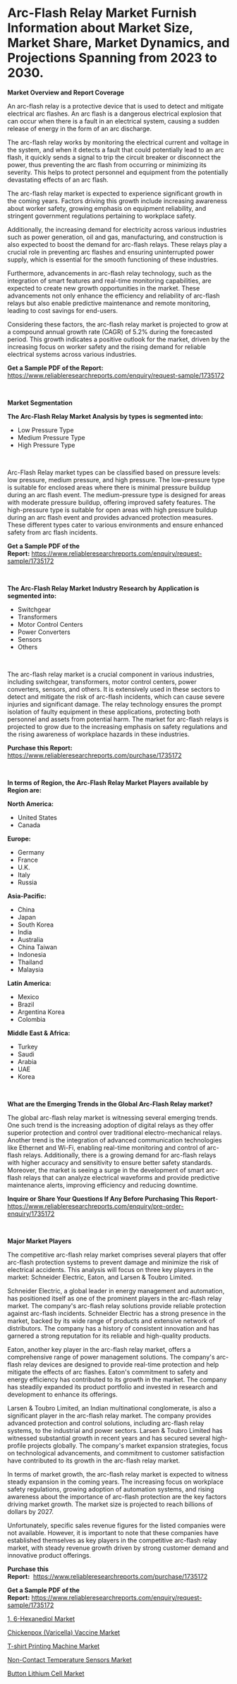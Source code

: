 <p><h1>Arc-Flash Relay Market Furnish Information about Market Size, Market Share, Market Dynamics, and Projections Spanning from 2023 to 2030.</h1></p><p><strong>Market Overview and Report Coverage</strong></p>
<p><p>An arc-flash relay is a protective device that is used to detect and mitigate electrical arc flashes. An arc flash is a dangerous electrical explosion that can occur when there is a fault in an electrical system, causing a sudden release of energy in the form of an arc discharge.</p><p>The arc-flash relay works by monitoring the electrical current and voltage in the system, and when it detects a fault that could potentially lead to an arc flash, it quickly sends a signal to trip the circuit breaker or disconnect the power, thus preventing the arc flash from occurring or minimizing its severity. This helps to protect personnel and equipment from the potentially devastating effects of an arc flash.</p><p>The arc-flash relay market is expected to experience significant growth in the coming years. Factors driving this growth include increasing awareness about worker safety, growing emphasis on equipment reliability, and stringent government regulations pertaining to workplace safety.</p><p>Additionally, the increasing demand for electricity across various industries such as power generation, oil and gas, manufacturing, and construction is also expected to boost the demand for arc-flash relays. These relays play a crucial role in preventing arc flashes and ensuring uninterrupted power supply, which is essential for the smooth functioning of these industries.</p><p>Furthermore, advancements in arc-flash relay technology, such as the integration of smart features and real-time monitoring capabilities, are expected to create new growth opportunities in the market. These advancements not only enhance the efficiency and reliability of arc-flash relays but also enable predictive maintenance and remote monitoring, leading to cost savings for end-users.</p><p>Considering these factors, the arc-flash relay market is projected to grow at a compound annual growth rate (CAGR) of 5.2% during the forecasted period. This growth indicates a positive outlook for the market, driven by the increasing focus on worker safety and the rising demand for reliable electrical systems across various industries.</p></p>
<p><strong>Get a Sample PDF of the Report:</strong> <a href="https://www.reliableresearchreports.com/enquiry/request-sample/1735172">https://www.reliableresearchreports.com/enquiry/request-sample/1735172</a></p>
<p>&nbsp;</p>
<p><strong>Market Segmentation</strong></p>
<p><strong>The Arc-Flash Relay Market Analysis by types is segmented into:</strong></p>
<p><ul><li>Low Pressure Type</li><li>Medium Pressure Type</li><li>High Pressure Type</li></ul></p>
<p>&nbsp;</p>
<p><p>Arc-Flash Relay market types can be classified based on pressure levels: low pressure, medium pressure, and high pressure. The low-pressure type is suitable for enclosed areas where there is minimal pressure buildup during an arc flash event. The medium-pressure type is designed for areas with moderate pressure buildup, offering improved safety features. The high-pressure type is suitable for open areas with high pressure buildup during an arc flash event and provides advanced protection measures. These different types cater to various environments and ensure enhanced safety from arc flash incidents.</p></p>
<p><strong>Get a Sample PDF of the Report:</strong>&nbsp;<a href="https://www.reliableresearchreports.com/enquiry/request-sample/1735172">https://www.reliableresearchreports.com/enquiry/request-sample/1735172</a></p>
<p>&nbsp;</p>
<p><strong>The Arc-Flash Relay Market Industry Research by Application is segmented into:</strong></p>
<p><ul><li>Switchgear</li><li>Transformers</li><li>Motor Control Centers</li><li>Power Converters</li><li>Sensors</li><li>Others</li></ul></p>
<p>&nbsp;</p>
<p><p>The arc-flash relay market is a crucial component in various industries, including switchgear, transformers, motor control centers, power converters, sensors, and others. It is extensively used in these sectors to detect and mitigate the risk of arc-flash incidents, which can cause severe injuries and significant damage. The relay technology ensures the prompt isolation of faulty equipment in these applications, protecting both personnel and assets from potential harm. The market for arc-flash relays is projected to grow due to the increasing emphasis on safety regulations and the rising awareness of workplace hazards in these industries.</p></p>
<p><strong>Purchase this Report:</strong>&nbsp; <a href="https://www.reliableresearchreports.com/purchase/1735172">https://www.reliableresearchreports.com/purchase/1735172</a></p>
<p>&nbsp;</p>
<p><strong>In terms of Region, the Arc-Flash Relay Market Players available by Region are:</strong></p>
<p>
    <p> <strong> North America: </strong>
        <ul>
            <li>United States</li>
            <li>Canada</li>
        </ul>
        </p> 
    <p> <strong> Europe: </strong>
        <ul>
            <li>Germany</li>
            <li>France</li>
            <li>U.K.</li>
            <li>Italy</li>
            <li>Russia</li>
        </ul>
        </p> 
    <p> <strong> Asia-Pacific: </strong>
        <ul>
            <li>China</li>
            <li>Japan</li>
            <li>South Korea</li>
            <li>India</li>
            <li>Australia</li>
            <li>China Taiwan</li>
            <li>Indonesia</li>
            <li>Thailand</li>
            <li>Malaysia</li>
        </ul>
        </p> 
    <p> <strong> Latin America: </strong>
        <ul>
            <li>Mexico</li>
            <li>Brazil</li>
            <li>Argentina Korea</li>
            <li>Colombia</li>
        </ul>
        </p> 
    <p> <strong> Middle East & Africa: </strong>
        <ul>
            <li>Turkey</li>
            <li>Saudi</li>
            <li>Arabia</li>
            <li>UAE</li>
            <li>Korea</li>
        </ul>
    </p>
    </p>
<p>&nbsp;</p>
<p><strong>What are the Emerging Trends in the Global Arc-Flash Relay market?</strong></p>
<p><p>The global arc-flash relay market is witnessing several emerging trends. One such trend is the increasing adoption of digital relays as they offer superior protection and control over traditional electro-mechanical relays. Another trend is the integration of advanced communication technologies like Ethernet and Wi-Fi, enabling real-time monitoring and control of arc-flash relays. Additionally, there is a growing demand for arc-flash relays with higher accuracy and sensitivity to ensure better safety standards. Moreover, the market is seeing a surge in the development of smart arc-flash relays that can analyze electrical waveforms and provide predictive maintenance alerts, improving efficiency and reducing downtime.</p></p>
<p><strong>Inquire or Share Your Questions If Any Before Purchasing This Report</strong>- <a href="https://www.reliableresearchreports.com/enquiry/pre-order-enquiry/1735172">https://www.reliableresearchreports.com/enquiry/pre-order-enquiry/1735172</a></p>
<p>&nbsp;</p>
<p><strong>Major Market Players</strong></p>
<p><p>The competitive arc-flash relay market comprises several players that offer arc-flash protection systems to prevent damage and minimize the risk of electrical accidents. This analysis will focus on three key players in the market: Schneider Electric, Eaton, and Larsen & Toubro Limited.</p><p>Schneider Electric, a global leader in energy management and automation, has positioned itself as one of the prominent players in the arc-flash relay market. The company's arc-flash relay solutions provide reliable protection against arc-flash incidents. Schneider Electric has a strong presence in the market, backed by its wide range of products and extensive network of distributors. The company has a history of consistent innovation and has garnered a strong reputation for its reliable and high-quality products.</p><p>Eaton, another key player in the arc-flash relay market, offers a comprehensive range of power management solutions. The company's arc-flash relay devices are designed to provide real-time protection and help mitigate the effects of arc flashes. Eaton's commitment to safety and energy efficiency has contributed to its growth in the market. The company has steadily expanded its product portfolio and invested in research and development to enhance its offerings.</p><p>Larsen & Toubro Limited, an Indian multinational conglomerate, is also a significant player in the arc-flash relay market. The company provides advanced protection and control solutions, including arc-flash relay systems, to the industrial and power sectors. Larsen & Toubro Limited has witnessed substantial growth in recent years and has secured several high-profile projects globally. The company's market expansion strategies, focus on technological advancements, and commitment to customer satisfaction have contributed to its growth in the arc-flash relay market.</p><p>In terms of market growth, the arc-flash relay market is expected to witness steady expansion in the coming years. The increasing focus on workplace safety regulations, growing adoption of automation systems, and rising awareness about the importance of arc-flash protection are the key factors driving market growth. The market size is projected to reach billions of dollars by 2027.</p><p>Unfortunately, specific sales revenue figures for the listed companies were not available. However, it is important to note that these companies have established themselves as key players in the competitive arc-flash relay market, with steady revenue growth driven by strong customer demand and innovative product offerings.</p></p>
<p><strong>Purchase this Report:</strong>&nbsp;&nbsp;<a href="https://www.reliableresearchreports.com/purchase/1735172">https://www.reliableresearchreports.com/purchase/1735172</a></p>
<p></p>
<p><strong>Get a Sample PDF of the Report:</strong>&nbsp;<a href="https://www.reliableresearchreports.com/enquiry/request-sample/1735172">https://www.reliableresearchreports.com/enquiry/request-sample/1735172</a></p>
<p><p><a href="https://medium.com/@shanelerde/1-6-hexanediol-market-size-reveals-the-best-marketing-channels-in-global-industry-6b5646e3f805">1, 6-Hexanediol Market</a></p><p><a href="https://github.com/ChiragRP21/Market-Research-Report-List-1/blob/main/chickenpox-varicella-vaccine-market.md">Chickenpox (Varicella) Vaccine Market</a></p><p><a href="https://github.com/ChiragRp1/Market-Research-Report-List-1/blob/main/t-shirt-printing-machine-market.md">T-shirt Printing Machine Market</a></p><p><a href="https://medium.com/@skylargrant2023/non-contact-temperature-sensors-market-comprehensive-assessment-by-type-application-and-db836d9197e6">Non-Contact Temperature Sensors Market</a></p><p><a href="https://www.linkedin.com/pulse/button-lithium-cell-market-research-report-unlocks-analysis/">Button Lithium Cell Market</a></p></p>